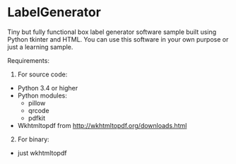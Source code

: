 # LabelGenerator
Tiny but fully functional box label generator software sample built using Python tkinter and HTML.
You can use this software in your own purpose or just a learning sample.

Requirements:

1) For source code:

- Python 3.4 or higher
- Python modules:
  - pillow
  - qrcode
  - pdfkit
- Wkhtmltopdf from http://wkhtmltopdf.org/downloads.html

2) For binary:
- just wkhtmltopdf
